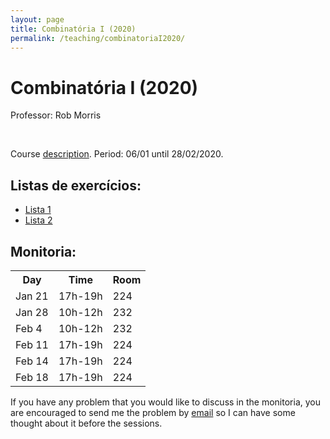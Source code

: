```yaml
---
layout: page
title: Combinatória I (2020)
permalink: /teaching/combinatoriaI2020/
---
```


# Combinatória I (2020)

Professor: Rob Morris

<br>

Course [description](https://impa.br/ensino/programas-de-formacao/mestrado-academico/disciplinas-mestrado-academico/combinatoria-i/). Period: 06/01 until 28/02/2020.


## Listas de exercícios:
- [Lista 1]({{site.baseurl}}/teaching/CombinatoriaI2020-lista1.pdf)
- [Lista 2]({{site.baseurl}}/teaching/CombinatoriaI2020-lista2.pdf)



## Monitoria:
<table width="300">
  <tr>
    <th>Day</th>
    <th>Time</th> 
    <th>Room</th> 
  </tr>
  <tr class="strikeout">
    <td>Jan 21</td>
    <td>17h-19h</td>
    <td>224</td>
  </tr>
  <tr class="strikeout">
    <td>Jan 28</td>
    <td>10h-12h</td>
    <td>232</td>
  </tr>
  <tr class="strikeout">
    <td>Feb 4</td>
    <td>10h-12h</td>
    <td>232</td>
  </tr>
  <tr class="strikeout">
    <td>Feb 11</td>
    <td>17h-19h</td>
    <td>224</td>
  </tr>
  <tr class="strikeout">
    <td>Feb 14</td>
    <td>17h-19h</td>
    <td>224</td>
  </tr>
  <tr class="strikeout">
    <td>Feb 18</td>
    <td>17h-19h</td>
    <td>224</td>
  </tr>
</table>

<!--<p>
Last updated: <span id="updated"></span>.
</p>-->

<script>
document.getElementById("updated").innerHTML = document.lastModified;
</script>
<p>
If you have any problem that you would like to discuss in the monitoria, you are encouraged to send me the problem by <a href="{{ site.baseurl }}/office">email</a> so I can have some thought about it before the sessions.
</p>
